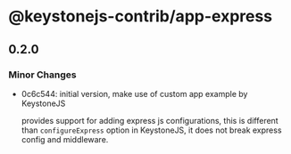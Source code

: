 # @keystonejs-contrib/app-express

## 0.2.0

### Minor Changes

- 0c6c544: initial version, make use of custom app example by KeystoneJS

  provides support for adding express js configurations, this is different than `configureExpress` option in KeystoneJS, it does not break express config and middleware.
